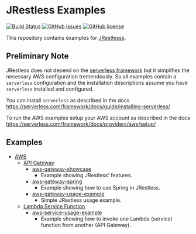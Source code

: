 # JRestless Examples

[![Build Status](https://travis-ci.org/bbilger/jrestless-examples.svg?branch=master)](https://travis-ci.org/bbilger/jrestless-examples)
[![GitHub issues](https://img.shields.io/github/issues/bbilger/jrestless-examples.svg)](https://github.com/bbilger/jrestless-examples/issues)
[![GitHub license](https://img.shields.io/badge/license-Apache%202-blue.svg)](https://raw.githubusercontent.com/bbilger/jrestless-examples/master/LICENSE)

This repository contains examples for [JRestlesss](https://github.com/bbilger/jrestless).

## Preliminary Note

JRestless does not depend on the [serverless framework](https://github.com/serverless/serverless) but it simplifies the necessary AWS configuration tremendously. So all examples contain a `serverless` configuration and the installation descriptions assume you have `serverless` installed and configured.

You can install `serverless` as described in the docs https://serverless.com/framework/docs/guide/installing-serverless/

To run the AWS examples setup your AWS account as described in the docs https://serverless.com/framework/docs/providers/aws/setup/

## Examples

* [AWS](aws)
  * [API Gateway](aws/gateway)
    * [aws-gateway-showcase](aws/gateway/aws-gateway-showcase)
      * Example showing JRestless' features.
    * [aws-gateway-spring](aws/gateway/aws-gateway-spring)
      * Example showing how to use Spring in JRestless.
    * [aws-gateway-usage-example](aws/gateway/aws-gateway-usage-example)
      * Simple JRestless usage example.
  * [Lambda Service Function](aws/service)
    * [aws-service-usage-example](aws/service/aws-service-usage-example)
      * Example showing how to invoke one Lambda (service) function from another (API Gateway).
